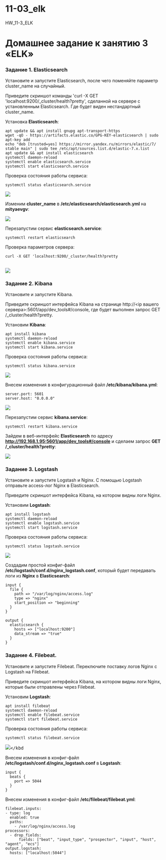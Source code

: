 # 11-03_elk
HW_11-3_ELK

# Домашнее задание к занятию 3 «ELK»

### Задание 1. Elasticsearch
Установите и запустите Elasticsearch, после чего поменяйте параметр cluster_name на случайный.

Приведите скриншот команды 'curl -X GET 'localhost:9200/_cluster/health?pretty', сделанной на
сервере с установленным Elasticsearch. Где будет виден нестандартный cluster_name.

Установка **Elasticsearch**:

```
apt update && apt install gnupg apt-transport-https
wget -qO - https://artifacts.elastic.co/GPG-KEY-elasticsearch | sudo apt-key add
echo "deb [trusted=yes] https://mirror.yandex.ru/mirrors/elastic/7/ stable main" | sudo tee /etc/apt/sources.list.d/elastic-7.x.list
apt update && apt install elasticsearch
systemctl daemon-reload
systemctl enable elasticsearch.service
systemctl start elasticsearch.service
```
Проверка состояния работы сервиса:
```
systemctl status elasticsearch.service
```
<kbd>![](img/systemctl_status_elasticsearch.png)</kbd>

Изменим **cluster_name** в **/etc/elasticsearch/elasticsearch.yml** на **mityaevgv**:

<kbd>![](img/cluster_name_elasticsearch_yml.png)</kbd>

Перезапустим сервис **elasticsearch.service**:
```
systemctl restart elasticsearch
```
Проверка параметров сервера:
```
curl -X GET 'localhost:9200/_cluster/health?pretty
```
<kbd>![](img/curl_elasticsearch.png)</kbd>
---
### Задание 2. Kibana

Установите и запустите Kibana.

Приведите скриншот интерфейса Kibana на странице http://<ip вашего сервера>:5601/app/dev_tools#/console, 
где будет выполнен запрос GET /_cluster/health?pretty.

Установим **Kibana**:
```
apt install kibana
systemctl daemon-reload
systemctl enable kibana.service
systemctl start kibana.service
```
Проверка состояния работы сервиса:
```
systemctl status kibana.service
```
<kbd>![](img/systemctl_status_kibana.png)</kbd>

Внесем изменения в конфигурационный файл **/etc/kibana/kibana.yml**:
```
server.port: 5601
server.host: "0.0.0.0"
```
<kbd>![](img/kibana_yml_amendments.png)</kbd>

Перезапустим сервис **kibana.service**:
```
systemctl restart kibana.service
```
Зайдем в веб-интерфейс **Elasticsearch** по адресу **http://192.168.1.95:5601/app/dev_tools#/console** и
сделаем запрос **GET /_cluster/health?pretty**:

<kbd>![](img/get_cluster_health_command.png)</kbd>

### Задание 3. Logstash

Установите и запустите Logstash и Nginx. С помощью Logstash отправьте access-лог
Nginx в Elasticsearch.

Приведите скриншот интерфейса Kibana, на котором видны логи Nginx.

Установим **Logstash**:
```
apt install logstash
systemctl daemon-reload
systemctl enable logstash.service
systemctl start logstash.service
```
Проверка состояния работы сервиса:
```
systemctl status logstash.service
```
<kbd>![](img/systemctl_status_logstash.png)</kbd>

Создадим простой конфиг-файл **/etc/logstash/conf.d/nginx_logstash.conf**, который будет
передавать логи из **Nginx** в **Elasticsearch**:
```
input {
  file {
    path => "/var/log/nginx/access.log"
    type => "nginx"
    start_position => "beginning"
  }
}

output {
  elasticsearch {
    hosts => ["localhost:9200"]
    data_stream => "true"
  }
}
```
### Задание 4. Filebeat.

Установите и запустите Filebeat. Переключите поставку логов Nginx с Logstash на Filebeat.

Приведите скриншот интерфейса Kibana, на котором видны логи Nginx, которые были отправлены через Filebeat.

Установим **Logstash**:
```
apt install filebeat
systemctl daemon-reload
systemctl enable filebeat.service
systemctl start filebeat.service
```
Проверка состояния работы сервиса:
```
systemctl status filebeat.service
```
<kbd>![](img/systemctl_status_filebeat.png)</kbd

Внесем изменения в конфиг-файл **/etc/logstash/conf.d/nginx_logstash.conf** в **Logstash**:
```
input {
  beats {
    port => 5044
  }
}
```
Внесем изменения в конфиг-файл **/etc/filebeat/filebeat.yml**:
```
filebeat.inputs:
- type: log
  enabled: true
  paths:
    - /var/log/nginx/access.log
processors:
  - drop_fields:
      fields: ["beat", "input_type", "prospector", "input", "host", "agent", "ecs"]
output.logstash:
  hosts: ["localhost:5044"]
```
